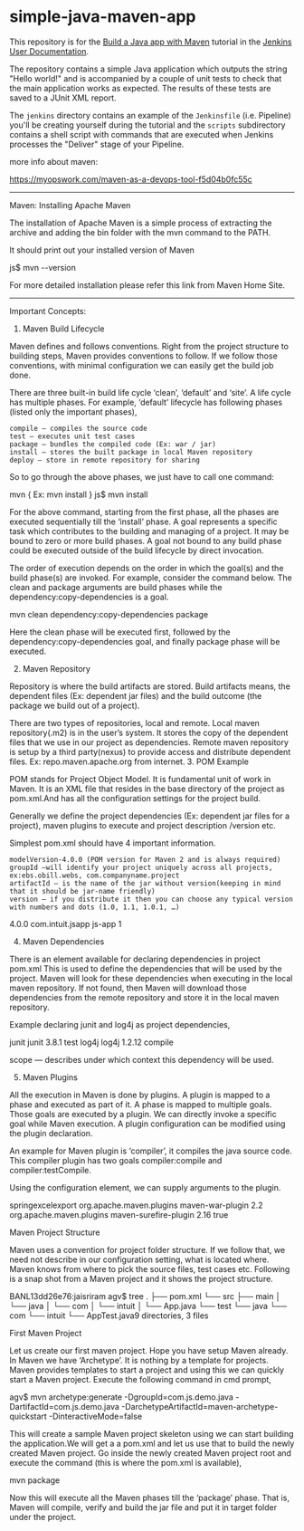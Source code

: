 # simple-java-maven-app

This repository is for the
[Build a Java app with Maven](https://jenkins.io/doc/tutorials/build-a-java-app-with-maven/)
tutorial in the [Jenkins User Documentation](https://jenkins.io/doc/).

The repository contains a simple Java application which outputs the string
"Hello world!" and is accompanied by a couple of unit tests to check that the
main application works as expected. The results of these tests are saved to a
JUnit XML report.

The `jenkins` directory contains an example of the `Jenkinsfile` (i.e. Pipeline)
you'll be creating yourself during the tutorial and the `scripts` subdirectory
contains a shell script with commands that are executed when Jenkins processes
the "Deliver" stage of your Pipeline.


more info about maven:

https://myopswork.com/maven-as-a-devops-tool-f5d04b0fc55c

--------------------------------
Maven:
Installing Apache Maven

The installation of Apache Maven is a simple process of extracting the archive and adding the bin folder with the mvn command to the PATH.

It should print out your installed version of Maven

js$ mvn --version

For more detailed installation please refer this link from Maven Home Site.

*******
Important Concepts:
1. Maven Build Lifecycle

Maven defines and follows conventions. Right from the project structure to building steps, Maven provides conventions to follow. If we follow those conventions, with minimal configuration we can easily get the build job done.

There are three built-in build life cycle ‘clean’, ‘default’ and ‘site’. A life cycle has multiple phases. For example, ‘default’ lifecycle has following phases (listed only the important phases),

    compile — compiles the source code
    test — executes unit test cases
    package — bundles the compiled code (Ex: war / jar)
    install — stores the built package in local Maven repository
    deploy — store in remote repository for sharing

So to go through the above phases, we just have to call one command:

mvn <phase> { Ex: mvn install }
js$ mvn install
  
For the above command, starting from the first phase, all the phases are executed sequentially till the ‘install’ phase.
A goal represents a specific task which contributes to the building and managing of a project. It may be bound to zero or more build phases. A goal not bound to any build phase could be executed outside of the build lifecycle by direct invocation.

The order of execution depends on the order in which the goal(s) and the build phase(s) are invoked. For example, consider the command below. The clean and package arguments are build phases while the dependency:copy-dependencies is a goal.

mvn clean dependency:copy-dependencies package

Here the clean phase will be executed first, followed by the dependency:copy-dependencies goal, and finally package phase will be executed.

2. Maven Repository

Repository is where the build artifacts are stored. Build artifacts means, the dependent files (Ex: dependent jar files) and the build outcome (the package we build out of a project).

There are two types of repositories, local and remote. Local maven repository(.m2) is in the user’s system. It stores the copy of the dependent files that we use in our project as dependencies. Remote maven repository is setup by a third party(nexus) to provide access and distribute dependent files. Ex: repo.maven.apache.org from internet.
3. POM Example

POM stands for Project Object Model. It is fundamental unit of work in Maven. It is an XML file that resides in the base directory of the project as pom.xml.And has all the configuration settings for the project build.

Generally we define the project dependencies (Ex: dependent jar files for a project), maven plugins to execute and project description /version etc.

Simplest pom.xml should have 4 important information.

    modelVersion-4.0.0 (POM version for Maven 2 and is always required)
    groupId —will identify your project uniquely across all projects, ex:ebs.obill.webs, com.companyname.project
    artifactId — is the name of the jar without version(keeping in mind that it should be jar-name friendly)
    version — if you distribute it then you can choose any typical version with numbers and dots (1.0, 1.1, 1.0.1, …)

<project>
  <modelVersion>4.0.0</modelVersion>
  <groupId>com.intuit.jsapp</groupId>
  <artifactId>js-app</artifactId>
  <version>1</version>
</project>

4. Maven Dependencies

There is an element available for declaring dependencies in project pom.xml This is used to define the dependencies that will be used by the project. Maven will look for these dependencies when executing in the local maven repository. If not found, then Maven will download those dependencies from the remote repository and store it in the local maven repository.

Example declaring junit and log4j as project dependencies,

<dependencies>
    <dependency>
      <groupId>junit</groupId>
      <artifactId>junit</artifactId>
      <version>3.8.1</version>
      <scope>test</scope>
    </dependency>
    <dependency>
      <groupId>log4j</groupId>
      <artifactId>log4j</artifactId>
      <version>1.2.12</version>
      <scope>compile</scope>
    </dependency>
  </dependencies>

scope — describes under which context this dependency will be used.

5. Maven Plugins

All the execution in Maven is done by plugins. A plugin is mapped to a phase and executed as part of it. A phase is mapped to multiple goals. Those goals are executed by a plugin. We can directly invoke a specific goal while Maven execution. A plugin configuration can be modified using the plugin declaration.

An example for Maven plugin is ‘compiler’, it compiles the java source code. This compiler plugin has two goals compiler:compile and compiler:testCompile.

Using the configuration element, we can supply arguments to the plugin.

<build>
 <finalName>springexcelexport</finalName>
 	<plugins>
	 <plugin>
		<groupId>org.apache.maven.plugins</groupId>
		<artifactId>maven-war-plugin</artifactId>
		<version>2.2</version>
	</plugin>
	<plugin>
		<groupId>org.apache.maven.plugins</groupId>
		<artifactId>maven-surefire-plugin</artifactId>
		<version>2.16</version>
		<configuration>
			<skipTests>true</skipTests>
		</configuration>
	</plugin>
</build>
  
Maven Project Structure

Maven uses a convention for project folder structure. If we follow that, we need not describe in our configuration setting, what is located where. Maven knows from where to pick the source files, test cases etc. Following is a snap shot from a Maven project and it shows the project structure.

BANL13dd26e76:jaisriram agv$ tree
.
├── pom.xml
└── src
    ├── main
    │   └── java
    │       └── com
    │           └── intuit
    │               └── App.java
    └── test
        └── java
            └── com
                └── intuit
                    └── AppTest.java9 directories, 3 files

First Maven Project

Let us create our first maven project. Hope you have setup Maven already. In Maven we have ‘Archetype’. It is nothing by a template for projects. Maven provides templates to start a project and using this we can quickly start a Maven project. Execute the following command in cmd prompt,

agv$ mvn archetype:generate -DgroupId=com.js.demo.java  -DartifactId=com.js.demo.java -DarchetypeArtifactId=maven-archetype-quickstart -DinteractiveMode=false

This will create a sample Maven project skeleton using we can start building the application.We will get a a pom.xml and let us use that to build the newly created Maven project. Go inside the newly created Maven project root and execute the command (this is where the pom.xml is available),

mvn package

Now this will execute all the Maven phases till the ‘package’ phase. That is, Maven will compile, verify and build the jar file and put it in target folder under the project.
